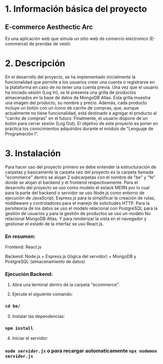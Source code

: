 # 1. Información básica del proyecto

## E-commerce Aesthectic Arc

Es una aplicación web que simula un sitio web de comercio electronico (E-commerce) de prendas de vestir.

# 2. Descripción

En el desarrollo del proyecto, se ha implementado inicialmente la funcionalidad que permite a los usuarios crear una cuenta o registrarse en la plataforma en caso de no tener una cuenta previa. Una vez que el usuario ha iniciado sesión (Log In), se le presenta una grilla de productos almacenados en la base de datos de MongoDB Atlas. Esta grilla muestra una imagen del producto, su nombre y precio. Además, cada producto incluye un botón con un ícono de carrito de compras, que, aunque actualmente no tiene funcionalidad, está destinado a agregar el producto al "carrito de compras" en el futuro. Finalmente, el usuario dispone de un botón para cerrar sesión (Log Out). El objetivo de este proyecto es poner en práctica los conocimientos adquiridos durante el módulo de "Lenguaje de Programación I".

# 3. Instalación

Para hacer uso del proyecto primero se debe entender la estructuración de carpetas y basicamente la carpeta raiz del proyecto es la carpeta llamada "ecommerce" dentro se alojan 2 subcarpetas con el nombre de "be" y "fe" donde se alojan el backend y el frontend respectivamente. Para el desarrollo del proyecto se uso como modelo el estack MERN por lo cual para la parte del backend o servidor se uso Node.js como entorno de ejecución de JavaScript, Express.js para la simplificar la creación de rutas, middleware y controladores para el manejo de solicitudes HTTP. Para la persitencia de los datos se uso el modelo relacional con PostgreSQL para la gestión de usuarios y para la gestión de productos se uso un modelo No relacional MongoDB Atlas. Y para renderizar la vista en el navegador y gestionar el estado de la interfaz se uso React.js.

### En resumen:

Frontend: React.js

Backend: Node.js + Express.js (lógica del servidor) + MongoDB y PostgreSQL (almacenamiento de datos)

### Ejecución Backend:

1. Abra una terminal dentro de la carpeta "ecommerce".

2. Ejecute el siguiente comando:

### `cd be/`

3. Instalar las dependencias:

### `npm install`

4. Iniciar el servidor:

### `node servidor.js` o para recargar automaticamente `npx nodemon servidor.js`
